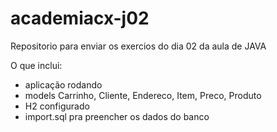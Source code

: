 # academiacx-j02
Repositorio para enviar os exercios do dia 02 da aula de JAVA

O que inclui:
- aplicação rodando
- models Carrinho, Cliente, Endereco, Item, Preco, Produto
- H2 configurado
- import.sql pra preencher os dados do banco
